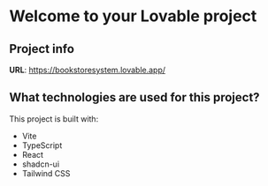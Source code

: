 # Welcome to your Lovable project

## Project info

**URL**: https://bookstoresystem.lovable.app/

## What technologies are used for this project?

This project is built with:

- Vite
- TypeScript
- React
- shadcn-ui
- Tailwind CSS
